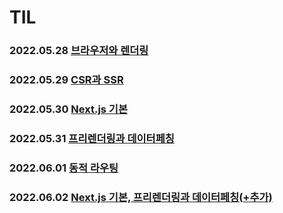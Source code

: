 # TIL

### 2022.05.28 [브라우저와 렌더링](https://github.com/soonzero/TIL/blob/main/프론트엔드/브라우저와%20렌더링.md)

### 2022.05.29 [CSR과 SSR](https://github.com/soonzero/TIL/blob/main/프론트엔드/CSR과%20SSR.md)

### 2022.05.30 [Next.js 기본](https://github.com/soonzero/TIL/blob/main/Next.js/Next.js&20기본.md)

### 2022.05.31 [프리렌더링과 데이터페칭](https://github.com/soonzero/TIL/blob/main/Next.js/프리렌더링과%20데이터페칭.md)

### 2022.06.01 [동적 라우팅](https://github.com/soonzero/TIL/blob/main/Next.js/동적%20라우팅.md)

### 2022.06.02 [Next.js 기본, 프리렌더링과 데이터페칭(+추가)](https://github.com/soonzero/TIL/commit/31258919c43457b47f5b840d7c1debd5fd3d84bd#diff-de740c751ed1d2c5931525549b5d20330147c56297985032ca37fe8f90e67561)
